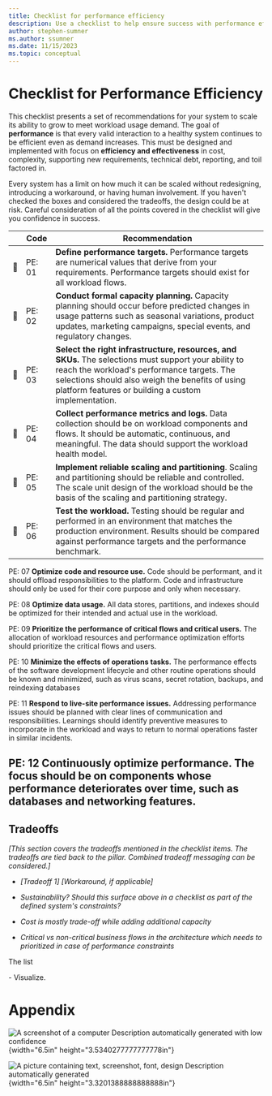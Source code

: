 ```yaml
---
title: Checklist for performance efficiency
description: Use a checklist to help ensure success with performance efficiency.  
author: stephen-sumner
ms.author: ssumner
ms.date: 11/15/2023
ms.topic: conceptual
---
```


# Checklist for Performance Efficiency

This checklist presents a set of recommendations for your system to scale its ability to grow to meet workload usage demand. The goal of **performance** is that every valid interaction to a healthy system continues to be efficient even as demand increases. This must be designed and implemented with focus on **efficiency and effectiveness** in cost, complexity, supporting new requirements, technical debt, reporting, and toil factored in.

Every system has a limit on how much it can be scaled without redesigning, introducing a workaround, or having human involvement. If you haven't checked the boxes and considered the tradeoffs, the design could be at risk. Careful consideration of all the points covered in the checklist will give you confidence in success.

||  Code|        Recommendation|
|-|-|-|
|:black_square_button:|PE: 01| **Define performance targets.** Performance targets are numerical values that derive from your requirements. Performance targets should exist for all workload flows.|
|:black_square_button:|PE: 02|      **Conduct formal capacity planning.** Capacity planning should occur before predicted changes in usage patterns such as seasonal variations, product updates, marketing campaigns, special events, and regulatory changes.|
|:black_square_button:|  PE: 03|      **Select the right infrastructure, resources, and SKUs.** The selections must support your ability to reach the workload's performance targets. The selections should also weigh the benefits of using platform features or building a custom implementation.|
|:black_square_button:|  PE: 04 |     **Collect performance metrics and logs.** Data collection should be on workload components and flows. It should be automatic, continuous, and meaningful. The data should support the workload health model.|
|:black_square_button:|  PE: 05  |    **Implement reliable scaling and partitioning**. Scaling and partitioning should be reliable and controlled. The scale unit design of the workload should be the basis of the scaling and partitioning strategy.|
  |:black_square_button:|PE: 06     | **Test the** **workload.** Testing should be regular and performed in an environment that matches the production environment. Results should be compared against performance targets and the performance benchmark.|

  PE: 07      **Optimize code and resource use.** Code should be performant, and it should offload responsibilities to the platform. Code and infrastructure should only be used for their core purpose and only when necessary.

  PE: 08      **Optimize data usage.** All data stores, partitions, and indexes should be optimized for their intended and actual use in the workload.

  PE: 09      **Prioritize the performance of critical flows and critical users.** The allocation of workload resources and performance optimization efforts should prioritize the critical flows and users.

  PE: 10      **Minimize the effects of operations tasks.** The performance effects of the software development lifecycle and other routine operations should be known and minimized, such as virus scans, secret rotation, backups, and reindexing databases

  PE: 11      **Respond to live-site performance issues.** Addressing performance issues should be planned with clear lines of communication and responsibilities. Learnings should identify preventive measures to incorporate in the workload and ways to return to normal operations faster in similar incidents.

  PE: 12      **Continuously optimize performance.** The focus should be on components whose performance deteriorates over time, such as databases and networking features.
  --------------------------------------------------------------------------------------------------------------------------------------------------------------------------------------------------------------------------------------------------------------------------------------------------------------------

## Tradeoffs

*\[This section covers the tradeoffs mentioned in the checklist items. The tradeoffs are tied back to the pillar. Combined tradeoff messaging can be considered.\]*

-   *\[Tradeoff 1\] \[Workaround, if applicable\]*

-   *Sustainability? Should this surface above in a checklist as part of the defined system's constraints?*

-   *Cost is mostly trade-off while adding additional capacity*

-   *Critical vs non-critical business flows in the architecture which needs to prioritized in case of performance constraints*

The list

\- Visualize.

# Appendix

![A screenshot of a computer Description automatically generated with low confidence](./media/image1.png){width="6.5in" height="3.5340277777777778in"}

![A picture containing text, screenshot, font, design Description automatically generated](./media/image4.png){width="6.5in" height="3.3201388888888888in"}
